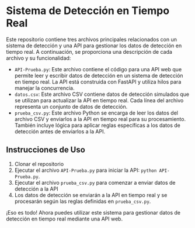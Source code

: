 <h1>Sistema de Detección en Tiempo Real</h1>
<p>Este repositorio contiene tres archivos principales relacionados con un sistema de detección y una API para gestionar los datos de detección en tiempo real. A continuación, se proporciona una descripción de cada archivo y su funcionalidad:</p>
<ul>
<li><code>API-Prueba.py</code>: Este archivo contiene el código para una API web que permite leer y escribir datos de detección en un sistema de detección en tiempo real. La API está construida con FastAPI y utiliza hilos para manejar la concurrencia.</li>
<li><code>datos.csv</code>: Este archivo CSV contiene datos de detección simulados que se utilizan para actualizar la API en tiempo real. Cada línea del archivo representa un conjunto de datos de detección.</li>
<li><code>prueba_csv.py</code>: Este archivo Python se encarga de leer los datos del archivo CSV y enviarlos a la API en tiempo real para su procesamiento. También incluye lógica para aplicar reglas específicas a los datos de detección antes de enviarlos a la API.</li>
</ul>
<h2>Instrucciones de Uso</h2>
<ol>
<li>Clonar el repositorio
<li>Ejecutar el archivo <code>API-Prueba.py</code> para iniciar la API: <code>python API-Prueba.py</code>.</li>
<li>Ejecutar el archivo <code>prueba_csv.py</code> para comenzar a enviar datos de detección a la API</li>
<li>Los datos de detección se enviarán a la API en tiempo real y se procesarán según las reglas definidas en <code>prueba_csv.py</code>.</li>
</ol>
<p>¡Eso es todo! Ahora puedes utilizar este sistema para gestionar datos de detección en tiempo real mediante una API web.</p>
</div>
